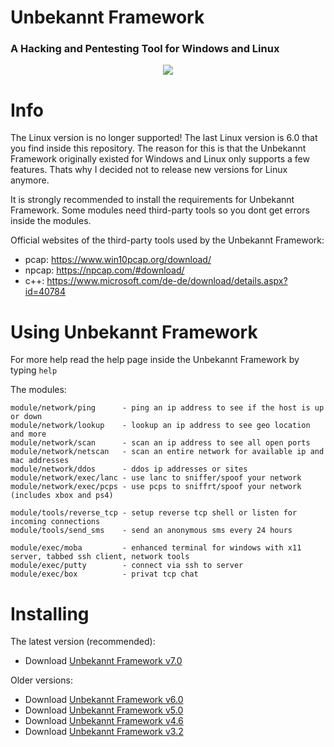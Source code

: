 # Unbekannt Framework
### A Hacking and Pentesting Tool for Windows and Linux

<p align="center">
  <img src="https://cdn.discordapp.com/attachments/808620387390324746/993284489927204904/logo.png">
</p>

# Info
The Linux version is no longer supported! The last Linux version is 6.0 that you find inside this repository.
The reason for this is that the Unbekannt Framework originally existed for Windows and Linux only supports a few features.
Thats why I decided not to release new versions for Linux anymore.

It is strongly recommended to install the requirements for Unbekannt Framework.
Some modules need third-party tools so you dont get errors inside the modules.

Official websites of the third-party tools used by the Unbekannt Framework:
  * pcap:  https://www.win10pcap.org/download/
  * npcap: https://npcap.com/#download/
  * c++:   https://www.microsoft.com/de-de/download/details.aspx?id=40784

# Using Unbekannt Framework
For more help read the help page inside the Unbekannt Framework by typing `help`

The modules:
```
module/network/ping      - ping an ip address to see if the host is up or down
module/network/lookup    - lookup an ip address to see geo location and more
module/network/scan      - scan an ip address to see all open ports
module/network/netscan   - scan an entire network for available ip and mac addresses
module/network/ddos      - ddos ip addresses or sites
module/network/exec/lanc - use lanc to sniffer/spoof your network
module/network/exec/pcps - use pcps to sniffrt/spoof your network (includes xbox and ps4) 

module/tools/reverse_tcp - setup reverse tcp shell or listen for incoming connections
module/tools/send_sms    - send an anonymous sms every 24 hours

module/exec/moba         - enhanced terminal for windows with x11 server, tabbed ssh client, network tools
module/exec/putty        - connect via ssh to server
module/exec/box          - privat tcp chat
```
# Installing
The latest version (recommended):
* Download [Unbekannt Framework v7.0](https://www.mediafire.com/file/fzmtezq4xdob3t0/unbekannt-framework-v7.1-windows-x64-installer.exe/file)

Older versions:
* Download [Unbekannt Framework v6.0](https://www.mediafire.com/file/2m44jdtdj5ian6c/Unbekannt-Setup-6.0.exe/file)
* Download [Unbekannt Framework v5.0](https://www.mediafire.com/file/066pupar7xui3zd/Unbekannt-Setup-5.0.exe/file)
* Download [Unbekannt Framework v4.6](https://www.mediafire.com/file/87g460ecjz3muop/Unbekannt-Setup_4.6.exe/file)
* Download [Unbekannt Framework v3.2](https://www.mediafire.com/file/b23qoxwyytxsre5/Unbekannt_v3.2_setup.exe/file)

